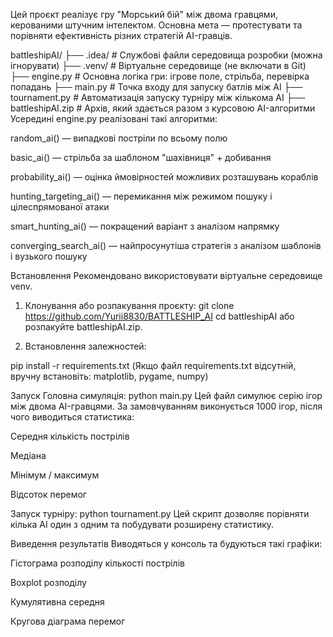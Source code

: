 
Цей проєкт реалізує гру "Морський бій" між двома гравцями, керованими штучним інтелектом. Основна мета — протестувати та порівняти ефективність різних стратегій AI-гравців.


battleshipAI/
├── .idea/                   # Службові файли середовища розробки (можна ігнорувати)
├── .venv/                   # Віртуальне середовище (не включати в Git)
├── engine.py                # Основна логіка гри: ігрове поле, стрільба, перевірка попадань
├── main.py                  # Точка входу для запуску батлів між AI
├── tournament.py            # Автоматизація запуску турніру між кількома AI
├── battleshipAI.zip         # Архів, який здається разом з курсовою
AI-алгоритми
Усередині engine.py реалізовані такі алгоритми:

random_ai() — випадкові постріли по всьому полю

basic_ai() — стрільба за шаблоном "шахівниця" + добивання

probability_ai() — оцінка ймовірностей можливих розташувань кораблів

hunting_targeting_ai() — перемикання між режимом пошуку і цілеспрямованої атаки

smart_hunting_ai() — покращений варіант з аналізом напрямку

converging_search_ai() — найпросунутіша стратегія з аналізом шаблонів і вузького пошуку

Встановлення
 Рекомендовано використовувати віртуальне середовище venv.

1. Клонування або розпакування проєкту:
git clone https://github.com/Yurii8830/BATTLESHIP_AI
cd battleshipAI
або розпакуйте battleshipAI.zip.

2. Встановлення залежностей:

pip install -r requirements.txt
(Якщо файл requirements.txt відсутній, вручну встановіть: matplotlib, pygame, numpy)

Запуск
Головна симуляція:
python main.py
Цей файл симулює серію ігор між двома AI-гравцями. За замовчуванням виконується 1000 ігор, після чого виводиться статистика:

Середня кількість пострілів

Медіана

Мінімум / максимум

Відсоток перемог

Запуск турніру:
python tournament.py
Цей скрипт дозволяє порівняти кілька AI один з одним та побудувати розширену статистику.

Виведення результатів
Виводяться у консоль та будуються такі графіки:

Гістограма розподілу кількості пострілів

Boxplot розподілу

Кумулятивна середня

Кругова діаграма перемог


